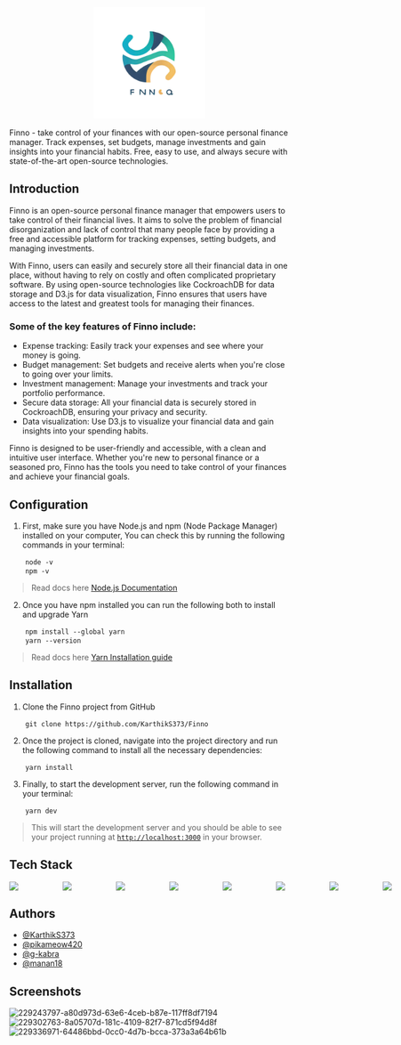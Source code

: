 

<p align="center">
    <img width="200" src="https://raw.githubusercontent.com/KarthikS373/Finno/master/src/assets/image/logo.png?token=GHSAT0AAAAAABXS7TKQJDPIIDLZGGE35NC4ZBJLYVA" alt="Finno Logo">
</p>




Finno - take control of your finances with our open-source personal finance manager. Track expenses, set budgets, manage investments and gain insights into your financial habits. Free, easy to use, and always secure with state-of-the-art open-source technologies.

## Introduction

Finno is an open-source personal finance manager that empowers users to take control of their financial lives. It aims to solve the problem of financial disorganization and lack of control that many people face by providing a free and accessible platform for tracking expenses, setting budgets, and managing investments.

With Finno, users can easily and securely store all their financial data in one place, without having to rely on costly and often complicated proprietary software. By using open-source technologies like CockroachDB for data storage and D3.js for data visualization, Finno ensures that users have access to the latest and greatest tools for managing their finances.
### Some of the key features of Finno include:

- Expense tracking: Easily track your expenses and see where your money is going.
- Budget management: Set budgets and receive alerts when you're close to going over your limits.
- Investment management: Manage your investments and track your portfolio performance.
- Secure data storage: All your financial data is securely stored in CockroachDB, ensuring your privacy and security.
- Data visualization: Use D3.js to visualize your financial data and gain insights into your spending habits.

Finno is designed to be user-friendly and accessible, with a clean and intuitive user interface. Whether you're new to personal finance or a seasoned pro, Finno has the tools you need to take control of your finances and achieve your financial goals.

## Configuration

1. First, make sure you have Node.js and npm (Node Package Manager) installed on your computer, You can check this by running the following commands in your terminal:

```
    node -v
    npm -v
```

> Read docs here [Node.js Documentation](https://nodejs.org/en/docs/)

2. Once you have npm installed you can run the following both to install and upgrade Yarn

```
    npm install --global yarn
    yarn --version
```

> Read docs here [Yarn Installation guide](https://classic.yarnpkg.com/lang/en/docs/install)

## Installation

1. Clone the Finno project from GitHub

```
    git clone https://github.com/KarthikS373/Finno
```

2. Once the project is cloned, navigate into the project directory and run the following command to install all the necessary dependencies:

```
    yarn install
```

3. Finally, to start the development server, run the following command in your terminal:

```
    yarn dev
```

> This will start the development server and you should be able to see your project running at [`http://localhost:3000`](http://localhost:3000) in your browser.
## Tech Stack
    
<div style="display: flex; gap: 80px;">
<img src="https://user-images.githubusercontent.com/57868024/229346458-10ac13dd-c2b6-48f2-a475-f7233698223a.svg" width="48">
<img src="https://user-images.githubusercontent.com/57868024/229346460-9e1ef2f2-7588-4f34-82bc-8cb2c5a0d3fa.svg" width="48">
<img src="https://user-images.githubusercontent.com/57868024/229346899-81ac9b98-e78b-4434-a16b-dcd0d639de36.svg" width="48">
<img src="https://user-images.githubusercontent.com/57868024/229346463-01951e68-a4cc-4c80-8d23-3e236699c223.png" width="48">
<img src="https://user-images.githubusercontent.com/57868024/229346464-3a003052-1353-4511-bf1e-813e1c03862a.svg" width="48">
<img src="https://user-images.githubusercontent.com/57868024/229346466-a3f99a51-e85c-4c21-845e-5c2697ec5a45.svg" width="48">
<img src="https://user-images.githubusercontent.com/57868024/229346467-eb8d4e12-e135-4bac-9546-b47c7c6b9bc8.svg" width="48">
<img src="https://user-images.githubusercontent.com/57868024/229346470-7aa2b73d-b0b5-4a5e-bf9f-8e27da6eece0.svg" width="48">
</div>

## Authors

- [@KarthikS373](https://www.github.com/KarthikS373)
- [@pikameow420](https://www.github.com/pikameow420)
- [@g-kabra](https://www.github.com/g-kabra)
- [@manan18](https://www.github.com/manan18)


## Screenshots

![229243797-a80d973d-63e6-4ceb-b87e-117ff8df7194](https://user-images.githubusercontent.com/57868024/229347068-97362be1-0c6b-494f-9552-0375052ac4a0.png)
![229302763-8a05707d-181c-4109-82f7-871cd5f94d8f](https://user-images.githubusercontent.com/57868024/229347086-f1d04138-9b02-4b85-8887-1145f54aca8b.png)
![229336971-64486bbd-0cc0-4d7b-bcca-373a3a64b61b](https://user-images.githubusercontent.com/57868024/229347099-eb807cbc-12f7-42d3-8236-4feabedaff30.png)


